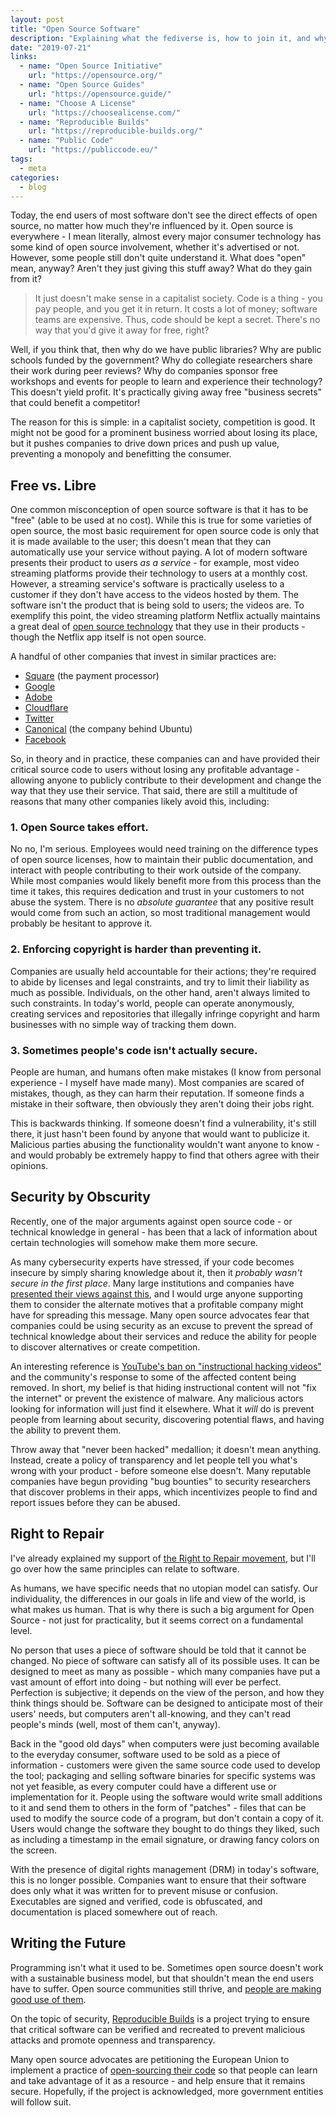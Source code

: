 ```yaml
---
layout: post
title: "Open Source Software"
description: "Explaining what the fediverse is, how to join it, and why."
date: "2019-07-21"
links:
  - name: "Open Source Initiative"
    url: "https://opensource.org/"
  - name: "Open Source Guides"
    url: "https://opensource.guide/"
  - name: "Choose A License"
    url: "https://choosealicense.com/"
  - name: "Reproducible Builds"
    url: "https://reproducible-builds.org/"
  - name: "Public Code"
    url: "https://publiccode.eu/"
tags:
  - meta
categories:
  - blog
---
```


Today, the end users of most software don't see the direct effects of open
source, no matter how much they're influenced by it. Open source is
everywhere - I mean literally, almost every major consumer technology has some
kind of open source involvement, whether it's advertised or not. However, some
people still don't quite understand it. What does "open" mean, anyway? Aren't
they just giving this stuff away? What do they gain from it?

> It just doesn't make sense in a capitalist society. Code is a thing - you pay
> people, and you get it in return. It costs a lot of money; software teams are
> expensive. Thus, code should be kept a secret. There's no way that you'd give
> it away for free, right?

Well, if you think that, then why do we have public libraries? Why are public
schools funded by the government? Why do collegiate researchers share their work
during peer reviews? Why do companies sponsor free workshops and events for
people to learn and experience their technology? This doesn't yield profit. It's
practically giving away free "business secrets" that could benefit a competitor!

The reason for this is simple: in a capitalist society, competition is good. It
might not be good for a prominent business worried about losing its place, but
it pushes companies to drive down prices and push up value, preventing a
monopoly and benefitting the consumer.

## Free vs. Libre

One common misconception of open source software is that it has to be "free"
(able to be used at no cost). While this is true for some varieties of open
source, the most basic requirement for open source code is only that it is made
available to the user; this doesn't mean that they can automatically use your
service without paying. A lot of modern software presents their product to users
_as a service_ - for example, most video streaming platforms provide their
technology to users at a monthly cost. However, a streaming service's software
is practically useless to a customer if they don't have access to the videos
hosted by them. The software isn't the product that is being sold to users; the
videos are. To exemplify this point, the video streaming platform Netflix
actually maintains a great deal of [open source technology](https://netflix.github.io/)
that they use in their products - though the Netflix app itself is not open
source.

A handful of other companies that invest in similar practices are:
- [Square](https://square.github.io/) (the payment processor)
- [Google](https://opensource.google.com/)
- [Adobe](https://github.com/adobe)
- [Cloudflare](https://github.com/cloudflare)
- [Twitter](https://twitter.github.io/)
- [Canonical](https://canonical.com/products) (the company behind Ubuntu)
- [Facebook](https://opensource.facebook.com/)

So, in theory and in practice, these companies can and have provided their
critical source code to users without losing any profitable advantage - allowing
anyone to publicly contribute to their development and change the way that they
use their service. That said, there are still a multitude of reasons that many
other companies likely avoid this, including:

### 1. Open Source takes effort.

No no, I'm serious. Employees would need training on the difference types of
open source licenses, how to maintain their public documentation, and interact
with people contributing to their work outside of the company. While most
companies would likely benefit more from this process than the time it takes,
this requires dedication and trust in your customers to not abuse the system.
There is no _absolute guarantee_ that any positive result would come from such
an action, so most traditional management would probably be hesitant to approve
it.

### 2. Enforcing copyright is harder than preventing it.

Companies are usually held accountable for their actions; they're required to
abide by licenses and legal constraints, and try to limit their liability as
much as possible. Individuals, on the other hand, aren't always limited to such
constraints. In today's world, people can operate anonymously, creating services
and repositories that illegally infringe copyright and harm businesses with no
simple way of tracking them down.

### 3. Sometimes people's code isn't actually secure.

People are human, and humans often make mistakes (I know from personal
experience - I myself have made many). Most companies are scared of mistakes,
though, as they can harm their reputation. If someone finds a mistake in their
software, then obviously they aren't doing their jobs right.

This is backwards thinking. If someone doesn't find a vulnerability, it's still
there, it just hasn't been found by anyone that would want to publicize it.
Malicious parties abusing the functionality wouldn't want anyone to know - and
would probably be extremely happy to find that others agree with their opinions.

## Security by Obscurity

Recently, one of the major arguments against open source code - or technical
knowledge in general - has been that a lack of information about certain
technologies will somehow make them more secure.

As many cybersecurity experts have stressed, if your code becomes insecure by
simply sharing knowledge about it, then it
_probably wasn't secure in the first place_. Many large institutions and
companies have
[presented their views against this](https://www.nytimes.com/2019/04/06/opinion/sunday/right-to-repair-elizabeth-warren-antitrust.html),
and I would urge anyone supporting them to consider the alternate motives that a
profitable company might have for spreading this message. Many open source
advocates fear that companies could be using security as an excuse to prevent
the spread of technical knowledge about their services and reduce the ability
for people to discover alternatives or create competition.

An interesting reference is
[YouTube's ban on "instructional hacking videos"](https://www.theregister.co.uk/2019/07/03/youtube_bans_hacking_videos/)
and the community's response to some of the affected content being removed. In
short, my belief is that hiding instructional content will not "fix the
internet" or prevent the existence of malware. Any malicious actors looking for
information will just find it elsewhere. What it _will_ do is prevent people
from learning about security, discovering potential flaws, and having the
ability to prevent them.

Throw away that "never been hacked" medallion; it doesn't mean anything.
Instead, create a policy of transparency and let people tell you what's wrong
with your product - before someone else doesn't. Many reputable companies have
begun providing "bug bounties" to security researchers that discover problems in
their apps, which incentivizes people to find and report issues before they can
be abused.

## Right to Repair

I've already explained my support of
[the Right to Repair movement](https://jfenn.me/papers/2019-04-14-Right-to-Repair/),
but I'll go over how the same principles can relate to software.

As humans, we have specific needs that no utopian model can satisfy. Our
individuality, the differences in our goals in life and view of the world, is
what makes us human. That is why there is such a big argument for Open
Source - not just for practicality, but it seems correct on a fundamental level.

No person that uses a piece of software should be told that it cannot be
changed. No piece of software can satisfy all of its possible uses. It can be
designed to meet as many as possible - which many companies have put a vast
amount of effort into doing - but nothing will ever be perfect. Perfection is
subjective; it depends on the view of the person, and how they think things
should be. Software can be designed to anticipate most of their users' needs,
but computers aren't all-knowing, and they can't read people's minds (well, most
of them can't, anyway).

Back in the "good old days" when computers were just becoming available to the
everyday consumer, software used to be sold as a piece of
information - customers were given the same source code used to develop the
tool; packaging and selling software binaries for specific systems was not yet
feasible, as every computer could have a different use or implementation for it.
People using the software would write small additions to it and send them to
others in the form of "patches" - files that can be used to modify the source
code of a program, but don't contain a copy of it. Users would change the
software they bought to do things they liked, such as including a timestamp in
the email signature, or drawing fancy colors on the screen.

With the presence of digital rights management (DRM) in today's software, this
is no longer possible. Companies want to ensure that their software does only
what it was written for to prevent misuse or confusion. Executables are signed
and verified, code is obfuscated, and documentation is placed somewhere out of
reach.

## Writing the Future

Programming isn't what it used to be. Sometimes open source doesn't work with a
sustainable business model, but that shouldn't mean the end users have to
suffer. Open source communities still thrive, and
[people are making good use of them](https://opensource.guide/).

On the topic of security, [Reproducible Builds](https://reproducible-builds.org/)
is a project trying to ensure that critical software can be verified and
recreated to prevent malicious attacks and promote openness and transparency.

Many open source advocates are petitioning the European Union to implement a
practice of [open-sourcing their code](https://publiccode.eu/)
so that people can learn and take advantage of it as a resource - and help
ensure that it remains secure. Hopefully, if the project is acknowledged, more
government entities will follow suit.
